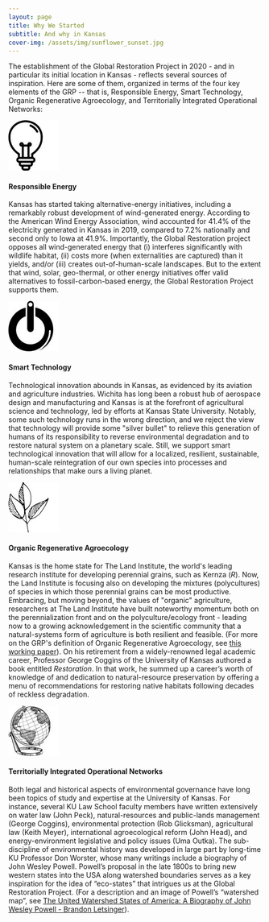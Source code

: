 ```yaml
---
layout: page
title: Why We Started
subtitle: And why in Kansas
cover-img: /assets/img/sunflower_sunset.jpg
---
```



The establishment of the Global Restoration Project in 2020 - and in particular its initial location in Kansas - reflects several sources of inspiration.  Here are some of them, organized in terms of the four key elements of the GRP -- that is, Responsible Energy, Smart Technology, Organic Regenerative Agroecology, and Territorially Integrated Operational Networks: 

![RE](/assets/img/icons/RE_bulb.jpg) 
#### Responsible Energy 
Kansas has started taking alternative-energy initiatives, including a remarkably robust development of wind-generated energy.  According to the American Wind Energy Association, wind accounted for 41.4% of the electricity generated in Kansas in 2019, compared to 7.2% nationally and second only to Iowa at 41.9%.  Importantly, the Global Restoration project opposes all wind-generated energy that (i) interferes significantly with wildlife habitat, (ii) costs more (when externalities are captured) than it yields, and/or (iii) creates out-of-human-scale landscapes.  But to the extent that wind, solar, geo-thermal, or other energy initiatives offer valid alternatives to fossil-carbon-based energy, the Global Restoration Project supports them.  

![ST](/assets/img/icons/ST_power_button.jpg) 
#### Smart Technology
Technological innovation abounds in Kansas, as evidenced by its aviation and agriculture industries.  Wichita has long been a robust hub of aerospace design and manufacturing and Kansas is at the forefront of agricultural science and technology, led by efforts at Kansas State University.  Notably, some such technology runs in the wrong direction, and we reject the view that technology will provide some "silver bullet" to relieve this generation of humans of its responsibility  to reverse environmental degradation and to restore natural system on a planetary scale.  Still, we support smart technological innovation that will allow for a localized, resilient, sustainable, human-scale reintegration of our own species into processes and relationships that make ours a living planet. 

![ORA](/assets/img/icons/ORA_leaves.jpg) 
#### Organic Regenerative Agroecology
Kansas is the home state for The Land Institute, the world's leading research institute for developing perennial grains, such as Kernza (*R*).  Now, the Land Institute is focusing also on developing the mixtures (polycultures) of species in which those perennial grains can be most productive.  Embracing, but moving beyond, the values of "organic" agriculture, researchers at The Land Institute have built noteworthy momentum both on the perennialization front and on the polyculture/ecology front - leading now to a growing acknowledgement in the scientific community that a natural-systems form of agriculture is both resilient and feasible. (For more on the GRP's definition of Organic Regenerative Agroecology, see [this working paper](https://globalrestorationproject.github.io/2021-01-10-organic-restorative-agroecology/)). 
On his retirement from a widely-renowned legal academic career, Professor George Coggins of the University of Kansas authored a book entitled *Restoration*. In that work, he summed up a career’s worth of knowledge of and dedication to natural-resource preservation by offering a menu of recommendations for restoring native habitats following decades of reckless degradation.

![TION](/assets/img/icons/TION_globe.jpg) 
#### Territorially Integrated Operational Networks
Both legal and historical aspects of environmental governance have long been topics of study and expertise at the University of Kansas.  For instance, several KU Law School faculty members have written extensively on water law (John Peck), natural-resources and public-lands management (George Coggins), environmental protection (Rob Glicksman), agricultural law (Keith Meyer), international agroecological reform (John Head), and energy-environment legislative and policy issues (Uma Outka).  The sub-discipline of environmental history was developed in large part by long-time KU Professor Don Worster, whose many writings include a biography of John Wesley Powell.  Powell’s proposal in the late 1800s to bring new western states into the USA along watershed boundaries serves as a key inspiration for the idea of “eco-states” that intrigues us at the Global Restoration Project.  (For a description and an image of Powell’s “watershed map”,  see [The United Watershed States of America: A Biography of John Wesley Powell - Brandon Letsinger](https://thebioregionalist.com/biography/the-united-watershed-states-of-america-a-biography-of-john-wesley-powell/)). 


